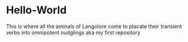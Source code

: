# Hello-World
This is where all the aminals of Langolore come to placate their transient verbs into omnipotent nudglings aka my first repository
